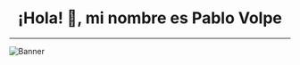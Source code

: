 <div align="center">

# ¡Hola! 👋, mi nombre es Pablo Volpe

</div>

---

![Banner](https://media.licdn.com/dms/image/D4D16AQGez65tmFm2-g/profile-displaybackgroundimage-shrink_350_1400/0/1689786253631?e=1705536000&v=beta&t=z7QCta1bkhwFXkjdAzoTiSr-3CL5SNuzqUjXyphBCws)
